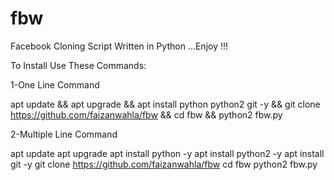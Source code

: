 # fbw
Facebook Cloning Script Written in Python ...Enjoy !!!



To Install Use These Commands:

1-One Line Command


apt update && apt upgrade && apt install python python2 git -y && git clone https://github.com/faizanwahla/fbw && cd fbw && python2 fbw.py

2-Multiple Line Command


apt update
apt upgrade
apt install python -y
apt install python2 -y
apt install git -y
git clone https://github.com/faizanwahla/fbw
cd fbw
python2 fbw.py





